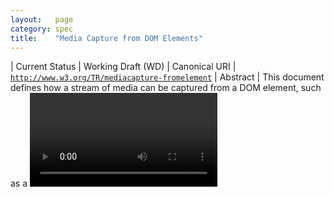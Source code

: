 ```yaml
---
layout:   page
category: spec
title:    "Media Capture from DOM Elements"
---
```


| Current Status | Working Draft (WD)
| Canonical URI | [`http://www.w3.org/TR/mediacapture-fromelement`](http://www.w3.org/TR/mediacapture-fromelement)
| Abstract | This document defines how a stream of media can be captured from a DOM element, such as a <video>, <audio>, or <canvas> element, in the form of a MediaStream.